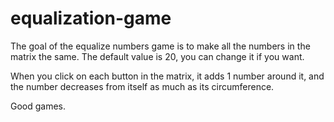 # equalization-game
The goal of the equalize numbers game is to make all the numbers in the matrix the same. The default value is 20, you can change it if you want.

When you click on each button in the matrix, it adds 1 number around it, and the number decreases from itself as much as its circumference.

Good games.


